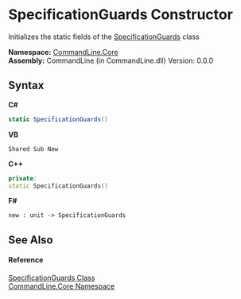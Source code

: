 # SpecificationGuards Constructor 
 

Initializes the static fields of the <a href="T_CommandLine_Core_SpecificationGuards">SpecificationGuards</a> class

**Namespace:**&nbsp;<a href="N_CommandLine_Core">CommandLine.Core</a><br />**Assembly:**&nbsp;CommandLine (in CommandLine.dll) Version: 0.0.0

## Syntax

**C#**<br />
``` C#
static SpecificationGuards()
```

**VB**<br />
``` VB
Shared Sub New
```

**C++**<br />
``` C++
private:
static SpecificationGuards()
```

**F#**<br />
``` F#
new : unit -> SpecificationGuards
```


## See Also


#### Reference
<a href="T_CommandLine_Core_SpecificationGuards">SpecificationGuards Class</a><br /><a href="N_CommandLine_Core">CommandLine.Core Namespace</a><br />